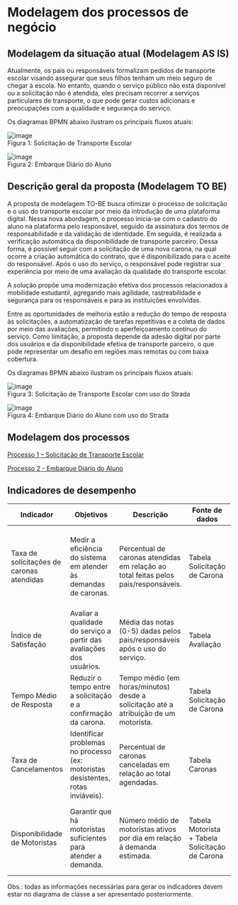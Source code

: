 # Modelagem dos processos de negócio

## Modelagem da situação atual (Modelagem AS IS)

Atualmente, os pais ou responsáveis formalizam pedidos de transporte escolar visando assegurar que seus filhos tenham um meio seguro de chegar à escola. No entanto, quando o serviço público não está disponível ou a solicitação não é atendida, eles precisam recorrer a serviços particulares de transporte, o que pode gerar custos adicionais e preocupações com a qualidade e segurança do serviço.

Os diagramas BPMN abaixo ilustram os principais fluxos atuais:

![image](https://github.com/user-attachments/assets/4d2d2f81-de98-4c71-b6e6-a93d23b2735e)<br>
Figura 1: Solicitação de Transporte Escolar

![image](https://github.com/user-attachments/assets/923b2395-f423-4ed5-b698-b0816b840c23)<br>
Figura 2: Embarque Diário do Aluno

## Descrição geral da proposta (Modelagem TO BE)

A proposta de modelagem TO-BE busca otimizar o processo de solicitação e o uso do transporte escolar por meio da introdução de uma plataforma digital. Nessa nova abordagem, o processo inicia-se com o cadastro do aluno na plataforma pelo responsável, seguido da assinatura dos termos de responsabilidade e da validação de identidade. Em seguida, é realizada a verificação automática da disponibilidade de transporte parceiro. Dessa forma, é possível seguir com a solicitação de uma nova carona, na qual ocorre a criação automática do contrato, que é disponibilizado para o aceite do responsável. Após o uso do serviço, o responsável pode registrar sua experiência por meio de uma avaliação da qualidade do transporte escolar.

A solução propõe uma modernização efetiva dos processos relacionados à mobilidade estudantil, agregando mais agilidade, rastreabilidade e segurança para os responsáveis e para as instituições envolvidas.

Entre as oportunidades de melhoria estão a redução do tempo de resposta às solicitações, a automatização de tarefas repetitivas e a coleta de dados por meio das avaliações, permitindo o aperfeiçoamento contínuo do serviço. Como limitação, a proposta depende da adesão digital por parte dos usuários e da disponibilidade efetiva de transporte parceiro, o que pode representar um desafio em regiões mais remotas ou com baixa cobertura.

Os diagramas BPMN abaixo ilustram os principais fluxos atuais:

![image](https://github.com/user-attachments/assets/d07b06e4-849b-402e-9a53-13ca3e7dc4b3)<br>
Figura 3: Solicitação de Transporte Escolar com uso do Strada

![image](https://github.com/user-attachments/assets/16a6979a-b3e8-4a96-bc4a-730775e53f98)<br>
Figura 4: Embarque Diário do Aluno com uso do Strada

## Modelagem dos processos

[Processo 1 – Solicitação de Transporte Escolar](./processes/processo-1-solicitacao-de-transporte-escolar.md "Detalhamento do processo 1.")

[Processo 2 - Embarque Diário do Aluno](./processes/processo-2-embarque-diario-do-aluno.md "Detalhamento do processo 2.")


## Indicadores de desempenho


| **Indicador** | **Objetivos** | **Descrição** | **Fonte de dados** | **Fórmula de cálculo** |
| ---           | ---           | ---           | ---             | ---             |
| Taxa de solicitações de caronas atendidas | Medir a eficiência do sistema em atender às demandas de caronas. | Percentual de caronas atendidas em relação ao total feitas pelos pais/responsáveis. | Tabela Solicitação de Carona | (número total de solicitação de caronas atendidas / número total de solicitações) * 100 |
| Índice de Satisfação | Avaliar a qualidade do serviço a partir das avaliações dos usuários. | Média das notas (0-5) dadas pelos pais/responsáveis após o uso do serviço. | Tabela Avaliação | Média aritmética das notas recebidas |
| Tempo Médio de Resposta | Reduzir o tempo entre a solicitação e a confirmação da carona. | Tempo médio (em horas/minutos) desde a solicitação até a atribuição de um motorista. | Tabela Solicitação de Carona | Soma(tempo de resposta por solicitação) / Nº total de solicitações
| Taxa de Cancelamentos | Identificar problemas no processo (ex: motoristas desistentes, rotas inviáveis). | Percentual de caronas canceladas em relação ao total agendadas. | Tabela Caronas | (número de caronas canceladas / número total de caronas agendadas) * 100 |
| Disponibilidade de Motoristas | Garantir que há motoristas suficientes para atender a demanda. | Número médio de motoristas ativos por dia em relação à demanda estimada. | Tabela Motorista + Tabela Solicitação de Carona | (número de motoristas disponíveis por dia / número de solicitações por dia) * 100


Obs.: todas as informações necessárias para gerar os indicadores devem estar no diagrama de classe a ser apresentado posteriormente.
